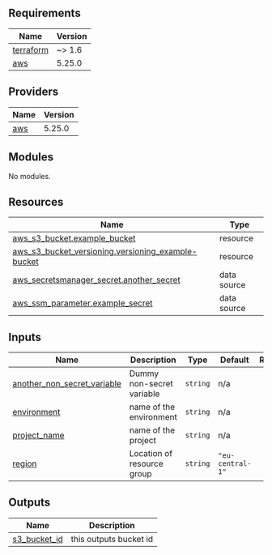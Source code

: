<!-- BEGIN_TF_DOCS -->
## Requirements

| Name | Version |
|------|---------|
| <a name="requirement_terraform"></a> [terraform](#requirement\_terraform) | ~> 1.6 |
| <a name="requirement_aws"></a> [aws](#requirement\_aws) | 5.25.0 |

## Providers

| Name | Version |
|------|---------|
| <a name="provider_aws"></a> [aws](#provider\_aws) | 5.25.0 |

## Modules

No modules.

## Resources

| Name | Type |
|------|------|
| [aws_s3_bucket.example_bucket](https://registry.terraform.io/providers/hashicorp/aws/5.25.0/docs/resources/s3_bucket) | resource |
| [aws_s3_bucket_versioning.versioning_example-bucket](https://registry.terraform.io/providers/hashicorp/aws/5.25.0/docs/resources/s3_bucket_versioning) | resource |
| [aws_secretsmanager_secret.another_secret](https://registry.terraform.io/providers/hashicorp/aws/5.25.0/docs/data-sources/secretsmanager_secret) | data source |
| [aws_ssm_parameter.example_secret](https://registry.terraform.io/providers/hashicorp/aws/5.25.0/docs/data-sources/ssm_parameter) | data source |

## Inputs

| Name | Description | Type | Default | Required |
|------|-------------|------|---------|:--------:|
| <a name="input_another_non_secret_variable"></a> [another\_non\_secret\_variable](#input\_another\_non\_secret\_variable) | Dummy non-secret variable | `string` | n/a | yes |
| <a name="input_environment"></a> [environment](#input\_environment) | name of the environment | `string` | n/a | yes |
| <a name="input_project_name"></a> [project\_name](#input\_project\_name) | name of the project | `string` | n/a | yes |
| <a name="input_region"></a> [region](#input\_region) | Location of resource group | `string` | `"eu-central-1"` | no |

## Outputs

| Name | Description |
|------|-------------|
| <a name="output_s3_bucket_id"></a> [s3\_bucket\_id](#output\_s3\_bucket\_id) | this outputs bucket id |
<!-- END_TF_DOCS -->